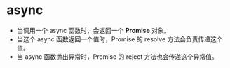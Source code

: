 # async

* 当调用一个 async 函数时，会返回一个 **Promise** 对象。
* 当这个 async 函数返回一个值时，Promise 的 resolve 方法会负责传递这个值。
* 当 async 函数抛出异常时，Promise 的 reject 方法也会传递这个异常值。